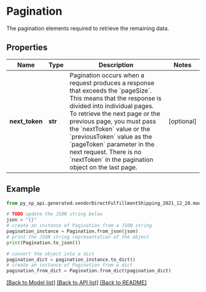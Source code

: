 # Pagination

The pagination elements required to retrieve the remaining data.

## Properties

Name | Type | Description | Notes
------------ | ------------- | ------------- | -------------
**next_token** | **str** | Pagination occurs when a request produces a response that exceeds the &#x60;pageSize&#x60;. This means that the response is divided into individual pages. To retrieve the next page or the previous page, you must pass the &#x60;nextToken&#x60; value or the &#x60;previousToken&#x60; value as the &#x60;pageToken&#x60; parameter in the next request. There is no &#x60;nextToken&#x60; in the pagination object on the last page. | [optional] 

## Example

```python
from py_sp_api.generated.vendorDirectFulfillmentShipping_2021_12_28.models.pagination import Pagination

# TODO update the JSON string below
json = "{}"
# create an instance of Pagination from a JSON string
pagination_instance = Pagination.from_json(json)
# print the JSON string representation of the object
print(Pagination.to_json())

# convert the object into a dict
pagination_dict = pagination_instance.to_dict()
# create an instance of Pagination from a dict
pagination_from_dict = Pagination.from_dict(pagination_dict)
```
[[Back to Model list]](../README.md#documentation-for-models) [[Back to API list]](../README.md#documentation-for-api-endpoints) [[Back to README]](../README.md)


